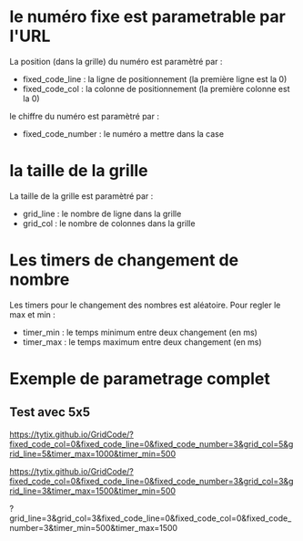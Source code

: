 
# le numéro fixe est parametrable par l'URL

La position (dans la grille) du numéro est paramètré par :
- fixed_code_line : la ligne de positionnement (la première ligne est la 0)
- fixed_code_col : la colonne de positionnement (la première colonne est la 0)

le chiffre du numéro est paramètré par :
- fixed_code_number : le numéro a mettre dans la case

# la taille de la grille

La taille de la grille est paramètré par :
- grid_line : le nombre de ligne dans la grille
- grid_col : le nombre de colonnes dans la grille

# Les timers de changement de nombre

Les timers pour le changement des nombres est aléatoire. Pour regler le max et min :
- timer_min : le temps minimum entre deux changement (en ms)
- timer_max : le temps maximum entre deux changement (en ms)


# Exemple de parametrage complet

## Test avec 5x5
https://tytix.github.io/GridCode/?fixed_code_col=0&fixed_code_line=0&fixed_code_number=3&grid_col=5&grid_line=5&timer_max=1000&timer_min=500

https://tytix.github.io/GridCode/?fixed_code_col=0&fixed_code_line=0&fixed_code_number=3&grid_col=3&grid_line=3&timer_max=1500&timer_min=500

?grid_line=3&grid_col=3&fixed_code_line=0&fixed_code_col=0&fixed_code_number=3&timer_min=500&timer_max=1500
